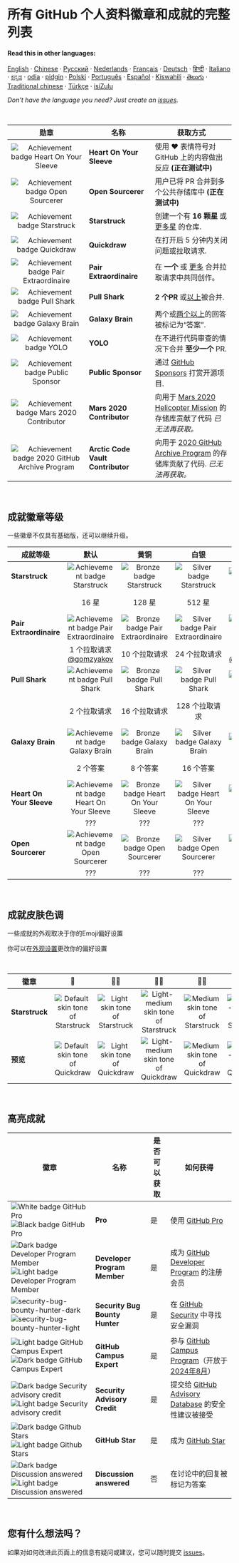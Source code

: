 # 所有 GitHub 个人资料徽章和成就的完整列表

#### Read this in other languages:

[English](../../README.md)
&middot; [Chinese](../../lang/chinese/README.md)
&middot; [Русский](../../lang/russian/README.md)
&middot; [Nederlands](../../lang/dutch/README.md)
&middot; [Français](../../lang/french/README.md)
&middot; [Deutsch](../../lang/german/README.md)
&middot; [हिन्दी](../../lang/hindi/README.md)
&middot; [Italiano](../../lang/italian/README.md)
&middot; [ಕನ್ನಡ](../../lang/kannada/README.md)
&middot; [odia](../../lang/odia/README.md)
&middot; [pidgin](../../lang/pidgin/README.md)
&middot; [Polski](../../lang/polish/README.md)
&middot; [Português](../../lang/portuguese/README.md)
&middot; [Español](../../lang/spanish/README.md)
&middot; [Kiswahili](../../lang/swahili/README.md)
&middot; [తెలుగు](../../lang/telugu/README.md)
&middot; [Traditional chinese](../../lang/traditional-chinese/README.md)
&middot; [Türkçe](../../lang/turkish/README.md)
&middot; [isiZulu](../../lang/zulu/README.md)

_Don't have the language you need? Just create an [issues](https://github.com/gomzyakov/achievements/issues)._

<br>

| 勋章 | 名称 | 获取方式                                                                                                                                                      |
| :---: | --- |------------------------------------------------------------------------------------------------------------------------------------------------------------------|
| ![Achievement badge Heart On Your Sleeve](https://github.githubassets.com/images/modules/profile/achievements/heart-on-your-sleeve-default.png) | **Heart On Your Sleeve** | 使用 ❤️ 表情符号对 GitHub 上的内容做出反应 **(正在测试中)** |
| ![Achievement badge Open Sourcerer](https://github.githubassets.com/images/modules/profile/achievements/open-sourcerer-default.png) | **Open Sourcerer** | 用户已将 PR 合并到多个公共存储库中 **(正在测试中)** |
| ![Achievement badge Starstruck](https://github.githubassets.com/images/modules/profile/achievements/starstruck-default.png) | **Starstruck** | 创建一个有 **16 颗星** 或[更多星](#Badge-tiers) 的仓库.                                                                                              |
| ![Achievement badge Quickdraw](https://github.githubassets.com/images/modules/profile/achievements/quickdraw-default.png) | **Quickdraw** | 在打开后 5 分钟内关闭问题或拉取请求.                                                                                                       |
| ![Achievement badge Pair Extraordinaire](https://github.githubassets.com/images/modules/profile/achievements/pair-extraordinaire-default.png) | **Pair Extraordinaire** | 在 **一个** 或 [更多](#Badge-tiers) 合并拉取请求中共同创作。                                                                                             |
| ![Achievement badge Pull Shark](https://github.githubassets.com/images/modules/profile/achievements/pull-shark-default.png) | **Pull Shark** | **2 个PR** 或[以上](#Badge-tiers)被合并.                                                                                                            |
| ![Achievement badge Galaxy Brain](https://github.githubassets.com/images/modules/profile/achievements/galaxy-brain-default.png) | **Galaxy Brain** | 两个或[两个以上](#Badge-tiers)的回答被标记为“答案”.                                                                                                                      |
| ![Achievement badge YOLO](https://github.githubassets.com/images/modules/profile/achievements/yolo-default.png) | **YOLO** | 在不进行代码审查的情况下合并 **至少一个** PR.                                                                                                       |
| ![Achievement badge Public Sponsor](https://github.githubassets.com/images/modules/profile/achievements/public-sponsor-default.png) | **Public Sponsor** | 通过 [GitHub Sponsors](https://github.com/sponsors) 打赏开源项目.                                                                                  |
| ![Achievement badge Mars 2020 Contributor](https://github.githubassets.com/images/modules/profile/achievements/mars-2020-contributor-default.png) | **Mars 2020 Contributor** | 向用于 [Mars 2020 Helicopter Mission](https://github.com/readme/featured/nasa-ingenuity-helicopter) 的存储库贡献了代码 *已无法再获取。* |
| ![Achievement badge 2020 GitHub Archive Program](https://github.githubassets.com/images/modules/profile/achievements/arctic-code-vault-contributor-default.png) | **Arctic Code Vault Contributor** | 向用于 [2020 GitHub Archive Program](https://archiveprogram.github.com/) 的存储库贡献了代码. *已无法再获取。*                                 |

<br>

## 成就徽章等级

一些徽章不仅具有基础版，还可以继续升级。

| 成就等级 | 默认 | 黄铜 | 白银 | 黄金 |
| --- | :---: | :---: | :---: | :---: |
| **Starstruck** | ![Achievement badge Starstruck](https://github.githubassets.com/images/modules/profile/achievements/starstruck-default.png) | ![Bronze badge Starstruck](https://github.githubassets.com/images/modules/profile/achievements/starstruck-bronze.png) | ![Silver badge Starstruck](https://github.githubassets.com/images/modules/profile/achievements/starstruck-silver.png) | ![Gold badge Starstruck](https://github.githubassets.com/images/modules/profile/achievements/starstruck-gold.png) |
| | 16 星 | 128 星 | 512 星 | 4096 星 <br>[@torvalds](https://github.com/torvalds?achievement=starstruck&tab=achievements) |
| **Pair Extraordinaire** | ![Achievement badge Pair Extraordinaire][pe-default] | ![Bronze badge Pair Extraordinaire][pe-bronze] | ![Silver badge Pair Extraordinaire][pe-silver] | ![Gold badge Pair Extraordinaire][pe-gold] |
| | 1 个拉取请求 <br>[@gomzyakov](https://github.com/gomzyakov?achievement=pair-extraordinaire&tab=achievements) | 10 个拉取请求 | 24 个拉取请求  | 48 个拉取请求 <br>[@Rongronggg9](https://github.com/Rongronggg9?achievement=pair-extraordinaire&tab=achievements) |
| **Pull Shark** | ![Achievement badge Pull Shark][ps-default] | ![Bronze badge Pull Shark][ps-bronze] | ![Silver badge Pull Shark][ps-silver] | ![Gold badge Pull Shark][ps-gold] |
| | 2 个拉取请求 | 16 个拉取请求 | 128 个拉取请求 | 1024 个拉取请求 <br>[@ljharb](https://github.com/ljharb?achievement=pull-shark&tab=achievements) |
| **Galaxy Brain** | ![Achievement badge Galaxy Brain][gb-default] | ![Bronze badge Galaxy Brain][gb-bronze] | ![Silver badge Galaxy Brain][gb-silver] | ![Gold badge Galaxy Brain][gb-gold] |
| | 2 个答案 | 8 个答案 | 16 个答案 | 32 个答案 <br>[@ljharb](https://github.com/ljharb?achievement=galaxy-brain&tab=achievements) |
| **Heart On Your Sleeve** | ![Achievement badge Heart On Your Sleeve](https://github.githubassets.com/images/modules/profile/achievements/heart-on-your-sleeve-default.png) | ![Bronze badge Heart On Your Sleeve](https://github.githubassets.com/images/modules/profile/achievements/heart-on-your-sleeve-bronze.png) | ![Silver badge Heart On Your Sleeve](https://github.githubassets.com/images/modules/profile/achievements/heart-on-your-sleeve-silver.png) | ![Gold badge Heart On Your Sleeve](https://github.githubassets.com/images/modules/profile/achievements/heart-on-your-sleeve-gold.png) |
| | ??? | ??? | ??? | ??? |
| **Open Sourcerer** | ![Achievement badge Open Sourcerer](https://github.githubassets.com/images/modules/profile/achievements/open-sourcerer-default.png) | ![Bronze badge Open Sourcerer](https://github.githubassets.com/images/modules/profile/achievements/open-sourcerer-bronze.png) | ![Silver badge Open Sourcerer](https://github.githubassets.com/images/modules/profile/achievements/open-sourcerer-silver.png) | ![Gold badge Open Sourcerer](https://github.githubassets.com/images/modules/profile/achievements/open-sourcerer-gold.png) |
| | ??? | ??? | ??? | ??? |


[ss-bronze]: https://github.githubassets.com/images/modules/profile/achievements/starstruck-bronze.png
[ss-silver]: https://github.githubassets.com/images/modules/profile/achievements/starstruck-silver.png
[ss-gold]: https://github.githubassets.com/images/modules/profile/achievements/starstruck-gold.png

[pe-default]: https://github.githubassets.com/images/modules/profile/achievements/pair-extraordinaire-default.png
[pe-bronze]: https://github.githubassets.com/images/modules/profile/achievements/pair-extraordinaire-bronze.png
[pe-silver]: https://github.githubassets.com/images/modules/profile/achievements/pair-extraordinaire-silver.png
[pe-gold]: https://github.githubassets.com/images/modules/profile/achievements/pair-extraordinaire-gold.png

[ps-default]: https://github.githubassets.com/images/modules/profile/achievements/pull-shark-default.png
[ps-bronze]: https://github.githubassets.com/images/modules/profile/achievements/pull-shark-bronze.png
[ps-silver]: https://github.githubassets.com/images/modules/profile/achievements/pull-shark-silver.png
[ps-gold]: https://github.githubassets.com/images/modules/profile/achievements/pull-shark-gold.png

[gb-default]: https://github.githubassets.com/images/modules/profile/achievements/galaxy-brain-default.png
[gb-bronze]: https://github.githubassets.com/images/modules/profile/achievements/galaxy-brain-bronze.png
[gb-silver]: https://github.githubassets.com/images/modules/profile/achievements/galaxy-brain-silver.png
[gb-gold]: https://github.githubassets.com/images/modules/profile/achievements/galaxy-brain-gold.png

<br>

## 成就皮肤色调

一些成就的外观取决于你的Emoji偏好设置

你可以在[外观设置](https://github.com/settings/appearance)更改你的偏好设置

<br>

| **徽章** | 👋 | 👋🏻 | 👋🏼 | 👋🏽 | 👋🏾 | 👋🏿 |
| --- | :---: | :---: | :---: | :---: | :---: | :---: |
| **Starstruck** | ![Default skin tone of Starstruck](https://github.githubassets.com/images/modules/profile/achievements/starstruck-default.png) | ![Light skin tone of Starstruck](https://github.githubassets.com/images/modules/profile/achievements/starstruck-default--light.png) | ![Light-medium skin tone of Starstruck](https://github.githubassets.com/images/modules/profile/achievements/starstruck-default--light-medium.png) | ![Medium skin tone of Starstruck](https://github.githubassets.com/images/modules/profile/achievements/starstruck-default--medium.png) | ![Medium-dark skin tone of Starstruck](https://github.githubassets.com/images/modules/profile/achievements/starstruck-default--medium-dark.png) | ![Dark skin tone of Starstruck](https://github.githubassets.com/images/modules/profile/achievements/starstruck-default--dark.png) |
| **预览** | ![Default skin tone of Quickdraw][q-default] | ![Light skin tone of Quickdraw][q-light] | ![Light-medium skin tone of Quickdraw][q-light-medium] | ![Medium skin tone of Quickdraw][q-medium] | ![Medium-dark skin tone of Quickdraw][q-medium-dark] | ![Dark skin tone of Quickdraw][q-dark] |

[s-light]: https://github.githubassets.com/images/modules/profile/achievements/starstruck-default--light.png
[s-light-medium]: https://github.githubassets.com/images/modules/profile/achievements/starstruck-default--light-medium.png
[s-medium]: https://github.githubassets.com/images/modules/profile/achievements/starstruck-default--medium.png
[s-medium-dark]: https://github.githubassets.com/images/modules/profile/achievements/starstruck-default--medium-dark.png
[s-dark]: https://github.githubassets.com/images/modules/profile/achievements/starstruck-default--dark.png

[q-default]: https://github.githubassets.com/images/modules/profile/achievements/quickdraw-default.png
[q-light]: https://github.githubassets.com/images/modules/profile/achievements/quickdraw-default--light.png
[q-light-medium]: https://github.githubassets.com/images/modules/profile/achievements/quickdraw-default--light-medium.png
[q-medium]: https://github.githubassets.com/images/modules/profile/achievements/quickdraw-default--medium.png
[q-medium-dark]: https://github.githubassets.com/images/modules/profile/achievements/quickdraw-default--medium-dark.png
[q-dark]: https://github.githubassets.com/images/modules/profile/achievements/quickdraw-default--dark.png

<br>

## 高亮成就

| 徽章 | 名称 | 是否可以获取 | 如何获得 |
| --- | --- | --- | --- |
| ![White badge GitHub Pro](https://user-images.githubusercontent.com/65187002/173065531-57dbf8b1-7eb7-4d46-81bf-f2d18c7c9112.svg#gh-dark-mode-only)![Black badge GitHub Pro](https://user-images.githubusercontent.com/65187002/173065669-d1fdb5a7-8895-43cc-8dea-72a511a37e86.svg#gh-light-mode-only) | **Pro** | 是 | 使用 [GitHub Pro](https://docs.github.com/en/get-started/learning-about-github/githubs-products#github-pro) |
| ![Dark badge Developer Program Member](https://user-images.githubusercontent.com/65187002/173079579-3c393d22-7a13-4e7d-87b8-341fb613d52b.svg#gh-dark-mode-only)![Light badge Developer Program Member](https://user-images.githubusercontent.com/65187002/173079614-33f43a97-1cc2-4228-85e3-ef43836e17c2.svg#gh-light-mode-only) | **Developer Program Member** | 是 | 成为 [GitHub Developer Program](https://docs.github.com/en/developers/overview/github-developer-program) 的注册会员 |
| ![security-bug-bounty-hunter-dark](https://user-images.githubusercontent.com/65187002/173081624-93e3cf1f-50b7-45a4-82b7-1954f66368b9.svg#gh-dark-mode-only)![security-bug-bounty-hunter-light](https://user-images.githubusercontent.com/65187002/173081657-e500d72c-9247-44c2-a3d3-2deff30e1ae7.svg#gh-light-mode-only) | **Security Bug Bounty Hunter** | 是 | 在 [GitHub Security](https://bounty.github.com/) 中寻找安全漏洞 |
| ![Light badge GitHub Campus Expert][gce-dark]![Dark badge GitHub Campus Expert][gce-light] | **GitHub Campus Expert** | 是 | 参与 [GitHub Campus Program](https://education.github.com/experts)（开放于[2024年8月](https://education.github.com/campus_experts)）|
| ![Dark badge Security advisory credit][SAC-dark]![Light badge Security advisory credit][SAC-light] | **Security Advisory Credit** | 是 | 提交给 [GitHub Advisory Database](https://github.com/advisories) 的安全性建议被接受 |
| ![Dark badge Github Stars][stars-dark]![Light badge Github Stars][stars-light] | **GitHub Star** | 是 | 成为 [GitHub Star](https://stars.github.com) |
| ![Dark badge Discussion answered](https://user-images.githubusercontent.com/65187002/173078083-15a75f15-b040-4a92-8d70-561a206d9fd9.svg#gh-dark-mode-only)![Light badge Discussion answered](https://user-images.githubusercontent.com/65187002/173078106-28bea542-4620-46ee-837d-defda3e44ca6.svg#gh-light-mode-only) | **Discussion answered** | 否 | 在讨论中的回复被标记为答案 |


[gce-dark]: https://user-images.githubusercontent.com/65187002/173082819-b3625c23-bfd6-4492-b828-56ed91c45f52.svg#gh-dark-mode-only
[gce-light]: https://user-images.githubusercontent.com/65187002/173082836-08be81fe-13b7-4acf-9096-e5241d76f237.svg#gh-light-mode-only
[SAC-dark]: https://user-images.githubusercontent.com/65187002/173084051-79a0a626-1c1a-4d60-afdf-50ad001d7b21.svg#gh-dark-mode-only
[SAC-light]: https://user-images.githubusercontent.com/65187002/173084071-5f321da2-b2a9-490b-a524-1b21fa384d7e.svg#gh-light-mode-only
[stars-dark]: images/stars-dark.svg#gh-dark-mode-only
[stars-light]: images/stars-light.svg#gh-light-mode-only

<br>

## 您有什么想法吗？

如果对如何改进此页面上的信息有疑问或建议，您可以随时提交 [issues](https://github.com/github-profile-achievements/chinese/issues)。
